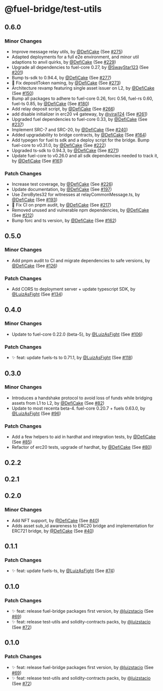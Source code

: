 # @fuel-bridge/test-utils

## 0.6.0

### Minor Changes

- Improve message relay utils, by [@DefiCake](https://github.com/DefiCake) (See [#275](https://github.com/FuelLabs/fuel-bridge/pull/275))
- Adapted deployments for a full e2e environment, and minor util adaptions to anvil quirks, by [@DefiCake](https://github.com/DefiCake) (See [#229](https://github.com/FuelLabs/fuel-bridge/pull/229))
- Upgrade all dependencies to fuel-core 0.27, by [@SwayStar123](https://github.com/SwayStar123) (See [#201](https://github.com/FuelLabs/fuel-bridge/pull/201))
- Bump ts-sdk to 0.94.4, by [@DefiCake](https://github.com/DefiCake) (See [#277](https://github.com/FuelLabs/fuel-bridge/pull/277))
- 🐞 Fix depositToken naming, by [@DefiCake](https://github.com/DefiCake) (See [#273](https://github.com/FuelLabs/fuel-bridge/pull/273))
- Architecture revamp featuring single asset issuer on L2, by [@DefiCake](https://github.com/DefiCake) (See [#150](https://github.com/FuelLabs/fuel-bridge/pull/150))
- Bump all packages to adhere to fuel-core 0.26, forc 0.56, fuel-rs 0.60, fuel-ts 0.85, by [@DefiCake](https://github.com/DefiCake) (See [#180](https://github.com/FuelLabs/fuel-bridge/pull/180))
- Add relay deposit script, by [@DefiCake](https://github.com/DefiCake) (See [#266](https://github.com/FuelLabs/fuel-bridge/pull/266))
- add disable initializer in erc20 v4 gateway, by [@viraj124](https://github.com/viraj124) (See [#261](https://github.com/FuelLabs/fuel-bridge/pull/261))
- Upgraded fuel dependencies to fuel-core 0.33, by [@DefiCake](https://github.com/DefiCake) (See [#237](https://github.com/FuelLabs/fuel-bridge/pull/237))
- Implement SRC-7 and SRC-20, by [@DefiCake](https://github.com/DefiCake) (See [#240](https://github.com/FuelLabs/fuel-bridge/pull/240))
- Added upgradability to bridge contracts, by [@DefiCake](https://github.com/DefiCake) (See [#164](https://github.com/FuelLabs/fuel-bridge/pull/164))
- Add typegen for fuel ts sdk and a deploy script for the bridge. Bump fuel-core to v0.31.0, by [@DefiCake](https://github.com/DefiCake) (See [#222](https://github.com/FuelLabs/fuel-bridge/pull/222))
- Upgraded ts-sdk to 0.94.3, by [@DefiCake](https://github.com/DefiCake) (See [#271](https://github.com/FuelLabs/fuel-bridge/pull/271))
- Update fuel-core to v0.26.0 and all sdk dependencies needed to track it, by [@DefiCake](https://github.com/DefiCake) (See [#161](https://github.com/FuelLabs/fuel-bridge/pull/161))

### Patch Changes

- Increase test coverage, by [@DefiCake](https://github.com/DefiCake) (See [#226](https://github.com/FuelLabs/fuel-bridge/pull/226))
- Update documentation, by [@DefiCake](https://github.com/DefiCake) (See [#197](https://github.com/FuelLabs/fuel-bridge/pull/197))
- Use ZeroBytes32 for witnesses at relayCommonMessage.ts, by [@DefiCake](https://github.com/DefiCake) (See [#193](https://github.com/FuelLabs/fuel-bridge/pull/193))
- 🐞 Fix CI on pnpm audit, by [@DefiCake](https://github.com/DefiCake) (See [#217](https://github.com/FuelLabs/fuel-bridge/pull/217))
- Removed unused and vulnerable npm dependencies, by [@DefiCake](https://github.com/DefiCake) (See [#212](https://github.com/FuelLabs/fuel-bridge/pull/212))
- Bump forc and ts version, by [@DefiCake](https://github.com/DefiCake) (See [#162](https://github.com/FuelLabs/fuel-bridge/pull/162))

## 0.5.0

### Minor Changes

- Add pnpm audit to CI and migrate dependencies to safe versions, by [@DefiCake](https://github.com/DefiCake) (See [#126](https://github.com/FuelLabs/fuel-bridge/pull/126))

### Patch Changes

- Add CORS to deployment server + update typescript SDK, by [@LuizAsFight](https://github.com/LuizAsFight) (See [#134](https://github.com/FuelLabs/fuel-bridge/pull/134))

## 0.4.0

### Minor Changes

- Update to fuel-core 0.22.0 (beta-5), by [@LuizAsFight](https://github.com/LuizAsFight) (See [#106](https://github.com/FuelLabs/fuel-bridge/pull/106))

### Patch Changes

- ✨ feat: update fuels-ts to 0.71.1, by [@LuizAsFight](https://github.com/LuizAsFight) (See [#118](https://github.com/FuelLabs/fuel-bridge/pull/118))

## 0.3.0

### Minor Changes

- Introduces a handshake protocol to avoid loss of funds while bridging assets from L1 to L2, by [@DefiCake](https://github.com/DefiCake) (See [#82](https://github.com/FuelLabs/fuel-bridge/pull/82))
- Update to most recenta beta-4. fuel-core 0.20.7 + fuels 0.63.0, by [@LuizAsFight](https://github.com/LuizAsFight) (See [#96](https://github.com/FuelLabs/fuel-bridge/pull/96))

### Patch Changes

- Add a few helpers to aid in hardhat and integration tests, by [@DefiCake](https://github.com/DefiCake) (See [#85](https://github.com/FuelLabs/fuel-bridge/pull/85))
- Refactor of erc20 tests, upgrade of hardhat, by [@DefiCake](https://github.com/DefiCake) (See [#80](https://github.com/FuelLabs/fuel-bridge/pull/80))

## 0.2.2

## 0.2.1

## 0.2.0

### Minor Changes

- Add NFT support, by [@DefiCake](https://github.com/DefiCake) (See [#40](https://github.com/FuelLabs/fuel-bridge/pull/40))
- Adds asset sub_id awareness to ERC20 bridge and implementation for ERC721 bridge, by [@DefiCake](https://github.com/DefiCake) (See [#40](https://github.com/FuelLabs/fuel-bridge/pull/40))

## 0.1.1

### Patch Changes

- ✨ feat: update fuels-ts, by [@LuizAsFight](https://github.com/LuizAsFight) (See [#74](https://github.com/FuelLabs/fuel-bridge/pull/74))

## 0.1.0

### Patch Changes

- ✨ feat: release fuel-bridge packages first version, by [@luizstacio](https://github.com/luizstacio) (See [#69](https://github.com/FuelLabs/fuel-bridge/pull/69))
- ✨ feat: release test-utils and solidity-contracts packs, by [@luizstacio](https://github.com/luizstacio) (See [#72](https://github.com/FuelLabs/fuel-bridge/pull/72))

## 0.1.0

### Patch Changes

- ✨ feat: release fuel-bridge packages first version, by [@luizstacio](https://github.com/luizstacio) (See [#69](https://github.com/FuelLabs/fuel-bridge/pull/69))
- ✨ feat: release test-utils and solidity-contracts packs, by [@luizstacio](https://github.com/luizstacio) (See [#72](https://github.com/FuelLabs/fuel-bridge/pull/72))
